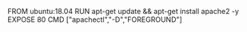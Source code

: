 FROM ubuntu:18.04
RUN apt-get update && apt-get install apache2 -y
EXPOSE 80
CMD ["apachectl","-D","FOREGROUND"]
